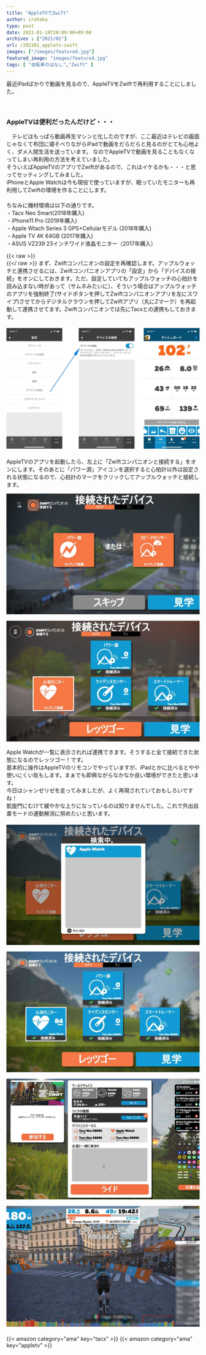 ```yaml
---
title: "AppleTVでZwift"
author: irohaka
type: post
date: 2021-01-18T20:09:00+09:00
archives : ["2021/01"]
url: /202101_appletv-zwift
images: ["/images/featured.jpg"]
featured_image: "images/featured.jpg"
tags: [ "自転車のはなし","Zwift" ]
---
```


最近iPadばかりで動画を見るので、AppleTVをZwiftで再利用することにしました。  
<!--more-->
　  

### AppleTVは便利だったんだけど・・・

　テレビはもっぱら動画再生マシンと化したのですが、ここ最近はテレビの画面じゃなくて布団に寝そべりながらiPadで動画をだらだらと見るのがとても心地よく、ダメ人間生活を送っています。
なのでAppleTVで動画を見ることもなくなってしまい再利用の方法を考えていました。  
そういえばAppleTVのアプリでZwiftがあるので、これはイケるかも・・・と思ってセッティングしてみました。  
iPhoneとApple Watchは今も現役で使っていますが、眠っていたモニターも再利用してZwiftの環境を作ることにします。
　  
　      
ちなみに機材環境は以下の通りです。  
 ・Tacx Neo Smart(2018年購入)  
 ・iPhone11 Pro (2019年購入)  
 ・Apple Wtach Series 3 GPS+Cellularモデル (2018年購入)  
 ・Apple TV 4K 64GB (2017年購入)  
 ・ASUS VZ239 23インチワイド液晶モニター（2017年購入）  

{{< raw >}}
<br>
{{</ raw >}}
まず、Zwiftコンパニオンの設定を再確認します。アップルウォッチと連携させるには、Zwiftコンパニオンアプリの「設定」から「デバイスの接続」をオンにしておきます。ただ、設定していてもアップルウォッチの心拍計を読み込まない時があって（サムネみたいに）、そういう場合はアップルウォッチのアプリを強制終了(サイドボタンを押してZwiftコンパニオンアプリを左にスワイプ)させてからデジタルクラウンを押してZwiftアプリ（丸にZマーク）を再起動して連携させてます。Zwiftコンパニオンでは先にTacxとの連携もしておきます。  
　  　  
![Zwiftコンパニオンのデバイスの接続設定](images/2021-0118-05.jpg)  
　  
AppleTVのアプリを起動したら、左上に「Zwiftコンパニオンと接続する」をオンにします。そのあとに「パワー源」アイコンを選択すると心拍計以外は設定される状態になるので、心拍計のマークをクリックしてアップルウォッチと接続します。  

![Zwiftコンパニオンと接続した後は「パワー源」のアイコンを選択します。](images/2021-0118-01.jpg)  

![心拍モニターのアイコンを選択](images/2021-0118-02.jpg)  

Apple Watchが一覧に表示されれば連携できます。そうすると全て接続できた状態になるのでレッツゴー！です。  
基本的に操作はAppleTVのリモコンでやっていますが、iPadとかに比べるとやや使いにくい気もします。まぁでも即興ながらなかなか良い環境ができたと思います。  
今日はシャンゼリゼを走ってみましたが、よく再現されていておもしろいですね！  
凱旋門にむけて緩やかな上りになっているのは知りませんでした。これで外出自粛モードの運動解消に努めたいと思います。  
　  
![Apple Watchを検出してます。](images/2021-0118-03.jpg)  

![全部デバイスを認識したのを確認して「レッツゴー」(言い回しが古い)](images/2021-0118-04.jpg)  

![マップ選択画面でトレーニングやイベントに参加できます。](images/2021-0118-07.jpg)  

![今日はシャンゼリゼを走りました。平坦で好き。](images/2021-0118-06.jpg)  
　  
{{< amazon category="ama" key="tacx" >}}
{{< amazon category="ama" key="appletv" >}}
